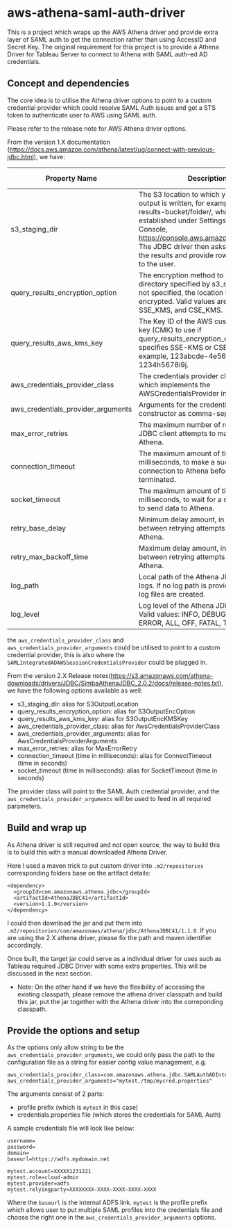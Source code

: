 # aws-athena-saml-auth-driver
This is a project which wraps up the AWS Athena driver and provide extra layer of SAML auth to get the connection rather than using AccessID and Secret Key. The original requirement for this project is to provide a Athena Driver for Tableau Server to connect to Athena with SAML auth-ed AD credentials.

## Concept and dependencies
The core idea is to utilise the Athena driver options to point to a custom credential provider which could resolve SAML Auth issues and get a STS token to authenticate user to AWS using SAML auth.

Please refer to the release note for AWS Athena driver options.

From the version 1.X documentation (https://docs.aws.amazon.com/athena/latest/ug/connect-with-previous-jdbc.html), we have:

| Property Name | Description| Default Value| Is Required |
|---------------|------------|--------------|-------------|
| s3_staging_dir | The S3 location to which your query output is written, for example s3://query-results-bucket/folder/, which is established under Settings in the Athena Console, https://console.aws.amazon.com/athena/. The JDBC driver then asks Athena to read the results and provide rows of data back to the user. | N/A | Yes |
| query_results_encryption_option | The encryption method to use for the directory specified by s3_staging_dir. If not specified, the location is not encrypted. Valid values are SSE_S3, SSE_KMS, and CSE_KMS. | N/A | No |
| query_results_aws_kms_key | The Key ID of the AWS customer master key (CMK) to use if query_results_encryption_option specifies SSE-KMS or CSE-KMS. For example, 123abcde-4e56-56f7-g890-1234h5678i9j. | N/A | No |
| aws_credentials_provider_class | The credentials provider class name, which implements the AWSCredentialsProvider interface. | N/A | No |
| aws_credentials_provider_arguments | Arguments for the credentials provider constructor as comma-separated values. | N/A | No |
| max_error_retries | The maximum number of retries that the JDBC client attempts to make a request to Athena. | 10 | No |
| connection_timeout |  The maximum amount of time, in milliseconds, to make a successful connection to Athena before an attempt is terminated. | 10,000 | No |
| socket_timeout | The maximum amount of time, in milliseconds, to wait for a socket in order to send data to Athena. | 10,000 | No |
| retry_base_delay | Minimum delay amount, in milliseconds, between retrying attempts to connect Athena. | 100 | No |
| retry_max_backoff_time | Maximum delay amount, in milliseconds, between retrying attempts to connect to Athena. | 1000 | No|
| log_path | Local path of the Athena JDBC driver logs. If no log path is provided, then no log files are created. | N/A | No|
| log_level | Log level of the Athena JDBC driver logs. Valid values: INFO, DEBUG, WARN, ERROR, ALL, OFF, FATAL, TRACE. | N/A |No|


the `aws_credentials_provider_class` and `aws_credentials_provider_arguments` could be utilised to point to a custom credential provider, this is also where the `SAMLIntegratedADAWSSessionCredentialsProvider` could be plugged in.

From the version 2.X Release notes(https://s3.amazonaws.com/athena-downloads/drivers/JDBC/SimbaAthenaJDBC_2.0.2/docs/release-notes.txt), we have the following options available as well:

- s3_staging_dir: alias for S3OutputLocation
- query_results_encryption_option: alias for S3OutputEncOption
- query_results_aws_kms_key: alias for S3OutputEncKMSKey
- aws_credentials_provider_class: alias for AwsCredentialsProviderClass
- aws_credentials_provider_arguments: alias for AwsCredentialsProviderArguments
- max_error_retries: alias for MaxErrorRetry
- connection_timeout (time in milliseconds): alias for ConnectTimeout (time in seconds)
- socket_timeout (time in milliseconds): alias for SocketTimeout (time in seconds)

The provider class will point to the SAML Auth credential provider, and the `aws_credentials_provider_arguments` will be used to feed in all required parameters.

## Build and wrap up
As Athena driver is still required and not open source, the way to build this is to build this with a manual downloaded Athena Driver.

Here I used a maven trick to put custom driver into `.m2/repositories` corresponding folders base on the artifact details:

    <dependency>
      <groupId>com.amazonaws.athena.jdbc</groupId>
      <artifactId>AthenaJDBC41</artifactId>
      <version>1.1.0</version>
    </dependency>

I could then download the jar and put them into `.m2/repositories/com/amazonaws/athena/jdbc/AthenaJDBC41/1.1.0`. If you are using the 2.X athena driver, please fix the path and maven identifier accordingly.

Once built, the target jar could serve as a individual driver for uses such as Tableau required JDBC Driver with some extra properties. This will be discussed in the next section.

* Note: On the other hand if we have the flexibility of accessing the existing classpath, please remove the athena driver classpath and build this jar, put the jar together with the Athena driver into the correponding classpath.

## Provide the options and setup
As the options only allow string to be the `aws_credentials_provider_arguments`, we could only pass the path to the configuration file as a string for easier config value management, e.g.

    aws_credentials_provider_class=com.amazonaws.athena.jdbc.SAMLAuthADIntegratedAWSSessionCredentialsProvider
    aws_credentials_provider_arguments="mytest,/tmp/mycred.properties"

The arguments consist of 2 parts:

- profile prefix (which is `mytest` in this case)
- credentials.properties file (which stores the credentials for SAML Auth)

A sample credentials file will look like below:

    username=
    password=
    domain=
    baseurl=https://adfs.mydomain.net

    mytest.account=XXXXX1231221
    mytest.role=cloud-admin
    mytest.provider=adfs
    mytest.relyingparty=XXXXXXXX-XXXX-XXXX-XXXX-XXXX

Where the `baseurl` is the internal ADFS link. `mytest` is the profile prefix which allows user to put multiple SAML profiles into the credentials file and choose the right one in the `aws_credentials_provider_arguments` options.

